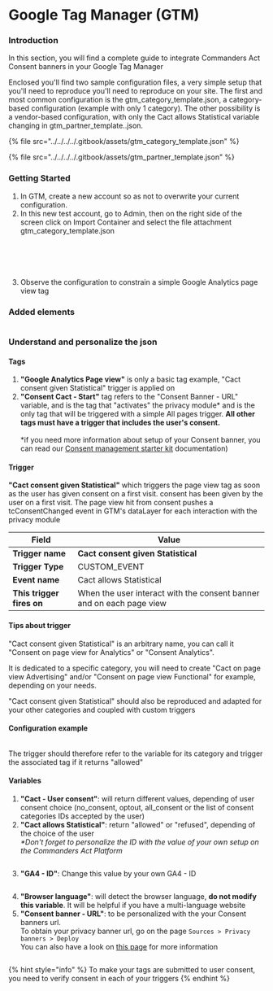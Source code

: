 # Google Tag Manager (GTM)

### Introduction

In this section, you will find a complete guide to integrate Commanders Act Consent banners in your Google Tag Manager

Enclosed you'll find two sample configuration files, a very simple setup that you'll need to reproduce you'll need to reproduce on your site. The first and most common configuration is the gtm\_category\_template.json, a category-based configuration (example with only 1 category). The other possibility is a vendor-based configuration, with only the Cact allows Statistical variable changing in gtm\_partner\_template..json.

{% file src="../../../../.gitbook/assets/gtm_category_template.json" %}

{% file src="../../../../.gitbook/assets/gtm_partner_template.json" %}

### Getting Started

1. &#x20;In GTM, create a new account so as not to overwrite your current configuration.
2. In this new test account, go to Admin, then on the right side of the screen click on Import Container and select the file attachment gtm\_category\_template.json

<figure><img src="../../../../.gitbook/assets/gtm1.png" alt=""><figcaption></figcaption></figure>

<figure><img src="../../../../.gitbook/assets/gtm2.png" alt=""><figcaption></figcaption></figure>

<figure><img src="../../../../.gitbook/assets/gtm12.png" alt=""><figcaption></figcaption></figure>

<figure><img src="../../../../.gitbook/assets/gtm4.png" alt=""><figcaption></figcaption></figure>

<figure><img src="../../../../.gitbook/assets/gtm15.png" alt=""><figcaption></figcaption></figure>

3. Observe the configuration to constrain a simple Google Analytics page view tag

### Added elements

<figure><img src="../../../../.gitbook/assets/image (2) (1) (4).png" alt=""><figcaption></figcaption></figure>

### Understand and personalize the json

#### Tags

1. **"Google Analytics Page view"** is only a basic tag example, "Cact consent given Statistical" trigger is applied on
2. **"Consent Cact - Start"** tag refers to the "Consent Banner - URL" variable, and is the tag that "activates" the privacy module\* and is the only tag that will be triggered with a simple All pages trigger. **All other tags must have a trigger that includes the user's consent.** \
   \
   \*if you need more information about setup of your Consent banner, you can read our [Consent management starter kit](https://community.commandersact.com/customer-success/starter-kit/consent-management) documentation)

#### Trigger

**"Cact consent given Statistical"** which triggers the page view tag as soon as the user has given consent on a first visit. consent has been given by the user on a first visit. The page view hit from consent pushes a tcConsentChanged event in GTM's dataLayer for each interaction with the privacy module

| Field                     | Value                                                                |
| ------------------------- | -------------------------------------------------------------------- |
| **Trigger name**          | **Cact consent given Statistical**                                   |
| **Trigger Type**          | CUSTOM\_EVENT                                                        |
| **Event name**            | Cact allows Statistical                                              |
| **This trigger fires on** | When the user interact with the consent banner and on each page view |

#### Tips about trigger

"Cact consent given Statistical" is an arbitrary name, you can call it "Consent on page view for Analytics" or "Consent Analytics".&#x20;

It is dedicated to a specific category, you will need to create "Cact on page view Advertising" and/or "Consent on page view Functional" for example, depending on your needs.&#x20;

"Cact consent given Statistical" should also be reproduced and adapted for your other categories and coupled with custom triggers

#### Configuration example

<figure><img src="../../../../.gitbook/assets/image (2) (1) (4) (1).png" alt=""><figcaption></figcaption></figure>

The trigger should therefore refer to the variable for its category and trigger the associated tag if it returns "allowed"

#### Variables

1. **"Cact - User consent"**: will return different values, depending of user consent choice (no\_consent, optout, all\_consent or the list of consent categories IDs accepted by the user)
2. **"Cact allows Statistical"**:  return "allowed" or "refused", depending of the choice of the user\
   _\*Don't forget to personalize the ID with the value of your own setup on the Commanders Act Platform_

<figure><img src="../../../../.gitbook/assets/gtm16.png" alt=""><figcaption></figcaption></figure>

3. **"GA4 - ID"**: Change this value by your own GA4 - ID

<figure><img src="../../../../.gitbook/assets/gtm17.png" alt=""><figcaption></figcaption></figure>

4. **"Browser language"**: will detect the browser language, **do not modify this variable**. It will be helpful if you have a multi-language website
5. **"Consent banner - URL"**: to be personalized with the your Consent banners url.\
   To obtain your privacy banner url, go on the page `Sources > Privacy banners > Deploy` \
   You can also have a look on [this page](https://doc.commandersact.com/features/consent-management/user-guides/privacy-banners/deploy-banner) for more information

<figure><img src="../../../../.gitbook/assets/gtm18.png" alt=""><figcaption></figcaption></figure>



{% hint style="info" %}
To make your tags are submitted to user consent, you need to verify consent in each of your triggers
{% endhint %}

